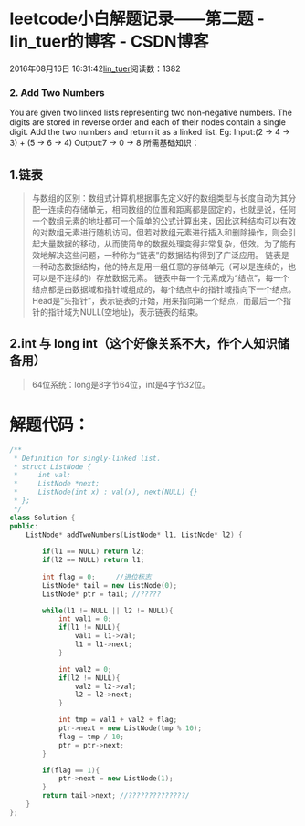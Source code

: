 
# leetcode小白解题记录——第二题 - lin_tuer的博客 - CSDN博客


2016年08月16日 16:31:42[lin_tuer](https://me.csdn.net/lin_tuer)阅读数：1382


### 2. Add Two Numbers
You are given two linked lists representing two non-negative numbers. The digits are stored in reverse order and each of their nodes contain a single digit. Add the two numbers and return it as a linked list.
Eg:
Input:(2 -> 4 -> 3) + (5 -> 6 -> 4)
Output:7 -> 0 -> 8
所需基础知识：
## 1.链表
>与数组的区别：数组式计算机根据事先定义好的数组类型与长度自动为其分配一连续的存储单元，相同数组的位置和距离都是固定的，也就是说，任何一个数组元素的地址都可一个简单的公式计算出来，因此这种结构可以有效的对数组元素进行随机访问。但若对数组元素进行插入和删除操作，则会引起大量数据的移动，从而使简单的数据处理变得非常复杂，低效。为了能有效地解决这些问题，一种称为“链表”的数据结构得到了广泛应用。
>链表是一种动态数据结构，他的特点是用一组任意的存储单元（可以是连续的，也可以是不连续的）存放数据元素。
链表中每一个元素成为“结点”，每一个结点都是由数据域和指针域组成的，每个结点中的指针域指向下一个结点。Head是“头指针”，表示链表的开始，用来指向第一个结点，而最后一个指针的指针域为NULL(空地址)，表示链表的结束。
## 2.int 与 long int（这个好像关系不大，作个人知识储备用）
>64位系统：long是8字节64位，int是4字节32位。
# 解题代码：
```cpp
/**
 * Definition for singly-linked list.
 * struct ListNode {
 *     int val;
 *     ListNode *next;
 *     ListNode(int x) : val(x), next(NULL) {}
 * };
 */
class Solution {
public:
    ListNode* addTwoNumbers(ListNode* l1, ListNode* l2) {
        
        if(l1 == NULL) return l2;
        if(l2 == NULL) return l1;
        
        int flag = 0;     //进位标志
        ListNode* tail = new ListNode(0); 
        ListNode* ptr = tail; //?????

        while(l1 != NULL || l2 != NULL){
            int val1 = 0;
            if(l1 != NULL){
                val1 = l1->val;
                l1 = l1->next;
            }

            int val2 = 0;
            if(l2 != NULL){
                val2 = l2->val;
                l2 = l2->next;
            }

            int tmp = val1 + val2 + flag;
            ptr->next = new ListNode(tmp % 10);
            flag = tmp / 10;
            ptr = ptr->next;
        }

        if(flag == 1){
            ptr->next = new ListNode(1);
        }
        return tail->next; //??????????????/
    }
};
```


